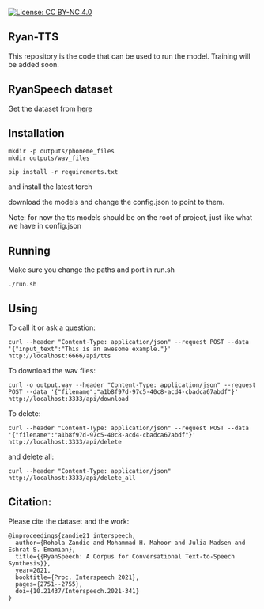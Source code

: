 [![License: CC BY-NC 4.0](https://licensebuttons.net/l/by-nc/4.0/80x15.png)](https://creativecommons.org/licenses/by-nc/4.0/)
## Ryan-TTS
This repository is the code that can be used to run the model. Training will be added soon.

## RyanSpeech dataset
Get the dataset from [here](http://mohammadmahoor.com/ryanspeech-request-form/)

## Installation

```
mkdir -p outputs/phoneme_files
mkdir outputs/wav_files
```

```
pip install -r requirements.txt
```
and install the latest torch

download the models and change the config.json to point to them.

Note:
for now the tts models should be on the root of project, just like what we have in config.json

## Running
Make sure you change the paths and port in run.sh
```
./run.sh
```



## Using
To call it or ask a question:
```
curl --header "Content-Type: application/json" --request POST --data '{"input_text":"This is an awesome example."}' http://localhost:6666/api/tts
```

To download the wav files:
```
curl -o output.wav --header "Content-Type: application/json" --request POST --data '{"filename":"a1b8f97d-97c5-40c8-acd4-cbadca67abdf"}' http://localhost:3333/api/download
```
To delete:
```
curl --header "Content-Type: application/json" --request POST --data '{"filename":"a1b8f97d-97c5-40c8-acd4-cbadca67abdf"}' http://localhost:3333/api/delete
```
and delete all:
```
curl --header "Content-Type: application/json" http://localhost:3333/api/delete_all
```


## Citation:
Please cite the dataset and the work:

```
@inproceedings{zandie21_interspeech,
  author={Rohola Zandie and Mohammad H. Mahoor and Julia Madsen and Eshrat S. Emamian},
  title={{RyanSpeech: A Corpus for Conversational Text-to-Speech Synthesis}},
  year=2021,
  booktitle={Proc. Interspeech 2021},
  pages={2751--2755},
  doi={10.21437/Interspeech.2021-341}
}
```